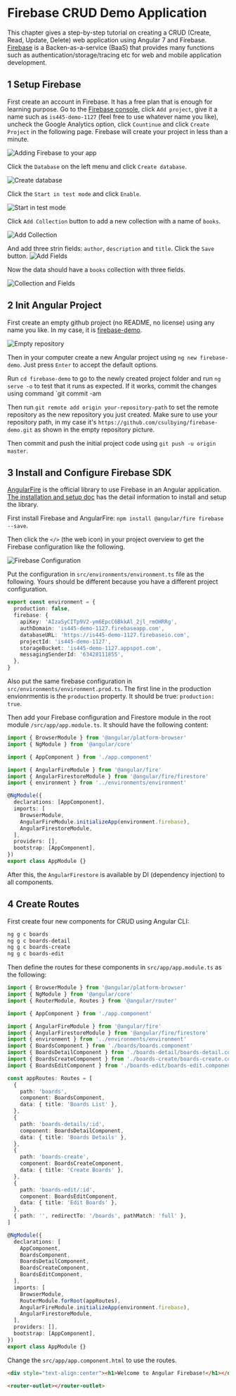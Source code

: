# Firebase CRUD Demo Application

This chapter gives a step-by-step tutorial on creating a CRUD (Create, Read, Update, Delete) web application using Angular 7 and Firebase. [Firebase](https://firebase.google.com/) is a Backen-as-a-service (BaaS) that provides many functions such as authentication/storage/tracing etc for web and mobile application development.

## 1 Setup Firebase

First create an account in Firebase. It has a free plan that is enough for learning purpose. Go to the [Firebase console](https://firebase.google.com/), click `Add project`, give it a name such as `is445-demo-1127` (feel free to use whatever name you like), uncheck the Google Analytics option, click `Countinue` and click `Create Project` in the following page. Firebase will create your project in less than a minute.

![Adding Firebase to your app](./firebase-01.png)

Click the `Database` on the left menu and click `Create database`.

![Create database](./firebase-02.png)

Click the `Start in test mode` and click `Enable`.

![Start in test mode](./firebase-03.png)

Click `Add Collection` button to add a new collection with a name of `books`.

![Add Collection](./firebase-04.png)

And add three strin fields: `author`, `description` and `title`. Click the `Save` button.
![Add Fields](./firebase-05.png)

Now the data should have a `books` collection with three fields.

![Collection and Fields](./firebase-06.png)

## 2 Init Angular Project

First create an empty github project (no README, no license) using any name you like. In my case, it is [firebase-demo](https://github.com/csulbying/firebase-demo).

![Empty repository](./github-01.png)

Then in your computer create a new Angular project using `ng new firebase-demo`. Just press `Enter` to accept the default options.

Run `cd firebase-demo` to go to the newly created project folder and run `ng serve -o` to test that it runs as expected. If it works, commit the changes using command `git commit -am

Then run `git remote add origin your-repository-path` to set the remote repository as the new repository you just created. Make sure to use your repository path, in my case it's `https://github.com/csulbying/firebase-demo.git` as shown in the empty repository picture.

Then commit and push the initial project code using `git push -u origin master`.

## 3 Install and Configure Firebase SDK

[AngularFire](https://github.com/angular/angularfire2) is the official library to use Firebase in an Angular application. [The installation and setup doc](https://github.com/angular/angularfire2/blob/master/docs/install-and-setup.md) has the detail information to install and setup the library.

First install Firebase and AngularFire: `npm install @angular/fire firebase --save`.

Then click the `</>` (the web icon) in your project overview to get the Firebase configuration like the following.

![Firebase Configuration](./firebase-07.png)

Put the configuration in `src/environments/environment.ts` file as the following. Yours should be different because you have a different project configuration.

```ts
export const environment = {
  production: false,
  firebase: {
    apiKey: 'AIzaSyCITp9V2-ym6EpcC6BkkAl_2jl_rmOHRRg',
    authDomain: 'is445-demo-1127.firebaseapp.com',
    databaseURL: 'https://is445-demo-1127.firebaseio.com',
    projectId: 'is445-demo-1127',
    storageBucket: 'is445-demo-1127.appspot.com',
    messagingSenderId: '63428111855',
  },
}
```

Also put the same firebase configuration in `src/environments/environment.prod.ts`. The first line in the production envionrmentis is the `production` property. It should be true: `production: true`.

Then add your Firebase configuration and Firestore module in the root module `/src/app/app.module.ts`. It should have the following content:

```ts
import { BrowserModule } from '@angular/platform-browser'
import { NgModule } from '@angular/core'

import { AppComponent } from './app.component'

import { AngularFireModule } from '@angular/fire'
import { AngularFirestoreModule } from '@angular/fire/firestore'
import { environment } from '../environments/environment'

@NgModule({
  declarations: [AppComponent],
  imports: [
    BrowserModule,
    AngularFireModule.initializeApp(environment.firebase),
    AngularFirestoreModule,
  ],
  providers: [],
  bootstrap: [AppComponent],
})
export class AppModule {}
```

After this, the `AngularFirestore` is available by DI (dependency injection) to all components.

## 4 Create Routes

First create four new components for CRUD using Angular CLI:

```sh
ng g c boards
ng g c boards-detail
ng g c boards-create
ng g c boards-edit
```

Then define the routes for these components in `src/app/app.module.ts` as the following:

```ts
import { BrowserModule } from '@angular/platform-browser'
import { NgModule } from '@angular/core'
import { RouterModule, Routes } from '@angular/router'

import { AppComponent } from './app.component'

import { AngularFireModule } from '@angular/fire'
import { AngularFirestoreModule } from '@angular/fire/firestore'
import { environment } from '../environments/environment'
import { BoardsComponent } from './boards/boards.component'
import { BoardsDetailComponent } from './boards-detail/boards-detail.component'
import { BoardsCreateComponent } from './boards-create/boards-create.component'
import { BoardsEditComponent } from './boards-edit/boards-edit.component'

const appRoutes: Routes = [
  {
    path: 'boards',
    component: BoardsComponent,
    data: { title: 'Boards List' },
  },
  {
    path: 'boards-details/:id',
    component: BoardsDetailComponent,
    data: { title: 'Boards Details' },
  },
  {
    path: 'boards-create',
    component: BoardsCreateComponent,
    data: { title: 'Create Boards' },
  },
  {
    path: 'boards-edit/:id',
    component: BoardsEditComponent,
    data: { title: 'Edit Boards' },
  },
  { path: '', redirectTo: '/boards', pathMatch: 'full' },
]

@NgModule({
  declarations: [
    AppComponent,
    BoardsComponent,
    BoardsDetailComponent,
    BoardsCreateComponent,
    BoardsEditComponent,
  ],
  imports: [
    BrowserModule,
    RouterModule.forRoot(appRoutes),
    AngularFireModule.initializeApp(environment.firebase),
    AngularFirestoreModule,
  ],
  providers: [],
  bootstrap: [AppComponent],
})
export class AppModule {}
```

Change the `src/app/app.component.html` to use the routes.

```html
<div style="text-align:center"><h1>Welcome to Angular Firebase!</h1></div>

<router-outlet></router-outlet>
```
